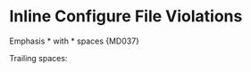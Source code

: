 # Inline Configure File Violations

Emphasis * with * spaces {MD037}

Trailing spaces:    

<!-- markdownlint-configure-file {
  "comment": "emphasis * with * spaces",
  "no-trailing-spaces": false
} -->

